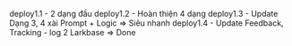 deploy1.1 - 2 dạng đầu 
deploy1.2 - Hoàn thiện 4 dạng 
deploy1.3 - Update Dạng 3, 4 xài Prompt + Logic => Siêu nhanh
deploy1.4 - Update Feedback, Tracking - log 2 Larkbase => Done 